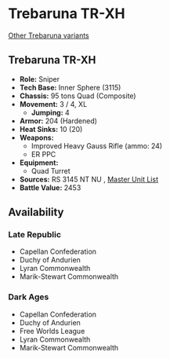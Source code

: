 # Trebaruna TR-XH 

[Other Trebaruna variants](../trebaruna.md) 

## Trebaruna TR-XH 

- **Role:** Sniper 
- **Tech Base:** Inner Sphere (3115) 
- **Chassis:** 95 tons Quad (Composite) 
- **Movement:** 3 / 4, XL 
  - **Jumping:** 4 
- **Armor:** 204 (Hardened) 
- **Heat Sinks:** 10 (20) 
- **Weapons:** 
  - Improved Heavy Gauss Rifle (ammo: 24) 
  - ER PPC 
- **Equipment:** 
  - Quad Turret 
- **Sources:** RS 3145 NT NU , [Master Unit List](http://masterunitlist.info/Unit/Details/6834/trebaruna-tr-xh) 
- **Battle Value:** 2453 

## Availability 

### Late Republic 

- Capellan Confederation 
- Duchy of Andurien 
- Lyran Commonwealth 
- Marik-Stewart Commonwealth 

### Dark Ages 

- Capellan Confederation 
- Duchy of Andurien 
- Free Worlds League 
- Lyran Commonwealth 
- Marik-Stewart Commonwealth 


